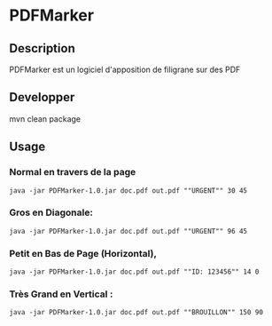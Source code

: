 # PDFMarker

## Description
PDFMarker est un logiciel d'apposition de filigrane sur des PDF

## Developper

mvn clean package

## Usage

### Normal en travers de la page
```
java -jar PDFMarker-1.0.jar doc.pdf out.pdf ""URGENT"" 30 45
```

### Gros en Diagonale:
```
java -jar PDFMarker-1.0.jar doc.pdf out.pdf ""URGENT"" 96 45
```

### Petit en Bas de Page (Horizontal),
```
java -jar PDFMarker-1.0.jar doc.pdf out.pdf ""ID: 123456"" 14 0
```

### Très Grand en Vertical :
```
java -jar PDFMarker-1.0.jar doc.pdf out.pdf ""BROUILLON"" 150 90
```